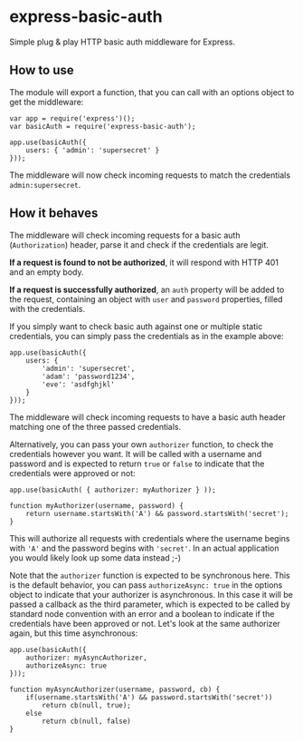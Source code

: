 # express-basic-auth

Simple plug & play HTTP basic auth middleware for Express.

## How to use

The module will export a function, that you can call with an options object to
get the middleware:

    var app = require('express')();
    var basicAuth = require('express-basic-auth');

    app.use(basicAuth({
        users: { 'admin': 'supersecret' }
    }));

The middleware will now check incoming requests to match the credentials
`admin:supersecret`.

## How it behaves

The middleware will check incoming requests for a basic auth (`Authorization`)
header, parse it and check if the credentials are legit.

**If a request is found to not be authorized**, it will respond with HTTP 401 and an empty body.

**If a request is successfully authorized**, an `auth` property will be added to the request,
containing an object with `user` and `password` properties, filled with the credentials.

If you simply want to check basic auth against one or multiple static credentials,
you can simply pass the credentials as in the example above:

    app.use(basicAuth({
        users: {
            'admin': 'supersecret',
            'adam': 'password1234',
            'eve': 'asdfghjkl'
        }
    }));

The middleware will check incoming requests to have a basic auth header matching
one of the three passed credentials.

Alternatively, you can pass your own `authorizer` function, to check the credentials
however you want. It will be called with a username and password and is expected to
return `true` or `false` to indicate that the credentials were approved or not:

    app.use(basicAuth( { authorizer: myAuthorizer } ));

    function myAuthorizer(username, password) {
        return username.startsWith('A') && password.startsWith('secret');
    }

This will authorize all requests with credentials where the username begins with
`'A'` and the password begins with `'secret'`. In an actual application you would
likely look up some data instead ;-)

Note that the `authorizer` function is expected to be synchronous here. This is
the default behavior, you can pass `authorizeAsync: true` in the options object to indicate
that your authorizer is asynchronous. In this case it will be passed a callback
as the third parameter, which is expected to be called by standard node convention
with an error and a boolean to indicate if the credentials have been approved or not.
Let's look at the same authorizer again, but this time asynchronous:

    app.use(basicAuth({
        authorizer: myAsyncAuthorizer,
        authorizeAsync: true
    }));

    function myAsyncAuthorizer(username, password, cb) {
        if(username.startsWith('A') && password.startsWith('secret'))
            return cb(null, true);
        else
            return cb(null, false)
    }
